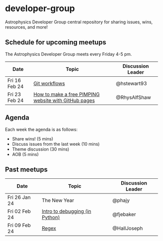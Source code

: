 # developer-group

Astrophysics Developer Group central repository for sharing issues, wins, resources, and more!

## Schedule for upcoming meetups

The Astrophysics Developer Group meets every Friday 4-5 pm.

| Date          | Topic                                                                                                                    | Discussion Leader |
| ------------- | ------------------------------------------------------------------------------------------------------------------------ | ----------------- |
| Fri 16 Feb 24 | [Git workflows](https://github.com/astro-group-bristol/developer-group/issues/12)                                        | @hstewart93       |
| Fri 23 Feb 24 | [How to make a free PIMPING website with GitHub pages](https://github.com/astro-group-bristol/developer-group/issues/12) | @RhysAlfShaw      |

## Agenda

Each week the agenda is as follows:

- Share wins! (5 mins)
- Discuss issues from the last week (10 mins)
- Theme discussion (30 mins)
- AOB (5 mins)

## Past meetups

| Date          | Topic                                                                                              | Discussion Leader |
| ------------- | -------------------------------------------------------------------------------------------------- | ----------------- |
| Fri 26 Jan 24 | The New Year                                                                                       | @phajy            |
| Fri 02 Feb 24 | [Intro to debugging (in Python)](https://github.com/astro-group-bristol/developer-group/issues/13) | @fjebaker         |
| Fri 09 Feb 24 | [Regex](https://github.com/astro-group-bristol/developer-group/issues/14)                          | @HallJoseph       |
